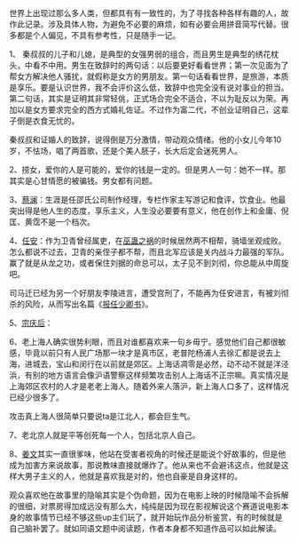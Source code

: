
世界上出现过那么多人类，但都具有有一致性的，为了寻找各种各样有趣的人，故作此记录。涉及具体人物，为避免不必要的麻烦，如有必要会用拼音简写代替<!--实际会在注释中写明-->。很多都是个人偏见，不具有参考性，只是随手一记。


1、 秦叔叔的儿子<!--秦奋-->和儿媳<!--郁苗苗-->，是典型的女强男弱的组合，而且男生是典型的绣花枕头，中看不中用。男生在致辞时的两句话：以后要更好看看世界；第一次见面为了帮女方解决他人骚扰，就假称是女方的男朋友。第一句话看看世界，是旅游，本质是享乐。要是认识世界，我不会评价这么低，致辞中也完全没有说对事业的担当。第二句话，其实是证明其非常轻佻，正式场合完全不适合，不以为耻反以为荣。再加以是女方要求完全的西方式婚礼佐证。不过作为富二代，不创业证明自己，这辈子倒是衣食无忧的。

秦叔叔和证婚人的致辞，说得倒是万分激情，带动观众情绪。他的小女儿今年10岁，不怯场，唱了两首歌，还是个美人胚子，长大后定会迷死男人。

2、捞女，爱你的人是可能的，爱你的钱是一定的。但是男人一句：她不一样。那其实是心甘情愿的被骗钱。男女都有问题。

3、[蔡澜](https://zh.wikipedia.org/wiki/%E8%94%A1%E7%80%BE)：生涯是任邵氏公司制作经理，专栏作家主写游记和食评，饮食业。他最突出得是他人生的态度，享乐主义，人生没必要要有意义，他在创作上和金庸、倪匡、黄霑不是一个档次。

4、[任安](https://zh.wikipedia.org/wiki/%E4%BB%BB%E5%B0%91%E5%8D%BF_(%E8%A5%BF%E6%B1%89))：作为卫青曾经属吏，在[巫蛊之祸](https://zh.wikipedia.org/wiki/%E5%B7%AB%E8%A0%B1%E4%B9%8B%E7%A6%8D "巫蛊之祸")的时候居然两不相帮，骑墙坐观成败。怎么都说不过去，卫青的亲侄子都不帮，而且北军应该是关内战斗力最强的军队。赢了就是从龙之功，或者保住刘据的命总可以，太子见不到刘彻，你总能从中周旋吧。

司马迁已经为另一个好朋友李陵进言，遭受宫刑了，不能再为任安进言，有被刘彻杀的风险，从而写出名篇《[报任少卿书](https://zh.wikisource.org/wiki/%E5%A0%B1%E4%BB%BB%E5%B0%91%E5%8D%BF%E6%9B%B8)》。


5、[宗庆后](http://dzh.wikipedia.org/wiki/%E5%AE%97%E5%BA%86%E5%90%8E)：


6、老上海人确实很势利眼，而且对谁都喜欢来一句乡毋宁。感觉他们自己都很敏感，毕竟以前只有人民广场那一块才是真市区，老普陀杨浦人去徐汇都是说去上海，进城去，宝山和闵行在以前就是郊区。上海话凋零是必然，动不动不就是洋泾浜，有别的地方语言会像沪语警察这样频繁攻击别人上海话不正宗嘛。真实情况是上海郊区农村的人才是老老上海人。随着外来人落沪，新上海人口多了，这样情况已经少很多了。

攻击真上海人很简单只要说ta是江北人，都会巨生气。

7、老北京人就是平等创死每一个人，包括北京人自己。

8、[姜文](https://www.douban.com/personage/27227726/)其实一直很爹味，他站在受害者视角的时候还是能说个好故事的，但是他成为加害方来说故事，那说教味直接就爆炸了。他从来也不会避讳这点，他就是这样大男子主义的人，他就是喜欢我是对的，他也自豪是自身这样的。

观众喜欢他在故事里的隐喻其实是个伪命题，因为在电影上映的时候隐喻不会拆解的很细，对票房得加成远没有那么大，纯纯是因为现在影视解说这个赛道说电影本身的故事情节已经不够这些up主们玩了，就开始玩作品分析鉴赏，有的时候就是自己脑补罢了。就如同语文题中阅读题，作者本身都不知道作品可以如此解读。



<!--

-->